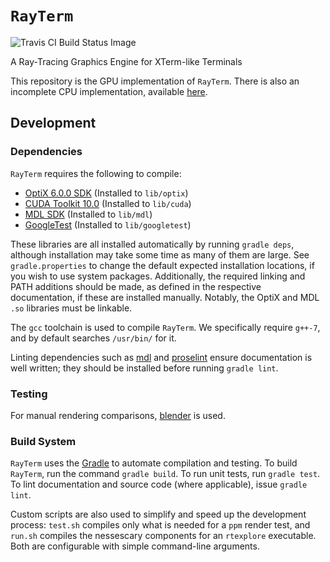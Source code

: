 # `RayTerm`

![Travis CI Build Status Image](https://travis-ci.com/Michionlion/rayterm.svg?branch=master)

A Ray-Tracing Graphics Engine for XTerm-like Terminals

This repository is the GPU implementation of `RayTerm`. There is also an
incomplete CPU implementation, available [here](https://github.com/Michionlion/rayterm-cpu).

## Development

### Dependencies

`RayTerm` requires the following to compile:

* [OptiX 6.0.0 SDK](http://raytracing-docs.nvidia.com/optix_6_0/index.html)
  (Installed to `lib/optix`)
* [CUDA Toolkit 10.0](https://developer.nvidia.com/cuda-toolkit-archive)
  (Installed to `lib/cuda`)
* [MDL SDK](https://developer.nvidia.com/mdl-sdk)
  (Installed to `lib/mdl`)
* [GoogleTest](https://github.com/google/googletest)
  (Installed to `lib/googletest`)

These libraries are all installed automatically by running `gradle deps`,
although installation may take some time as many of them are large. See
`gradle.properties` to change the default expected installation locations, if
you wish to use system packages. Additionally, the required linking and PATH
additions should be made, as defined in the respective documentation, if these
are installed manually. Notably, the OptiX and MDL `.so` libraries must be
linkable.

The `gcc` toolchain is used to compile `RayTerm`. We specifically require
`g++-7`, and by default searches `/usr/bin/` for it.

Linting dependencies such as [mdl](https://github.com/markdownlint/markdownlint)
and [proselint](https://github.com/amperser/proselint/) ensure documentation is
well written; they should be installed before running `gradle lint`.

### Testing

For manual rendering comparisons, [blender](https://www.blender.org/) is used.

### Build System

`RayTerm` uses the [Gradle](https://gradle.org/) to automate compilation and
testing. To build `RayTerm`, run the command `gradle build`. To run unit tests,
run `gradle test`. To lint documentation and source code (where applicable),
issue `gradle lint`.

Custom scripts are also used to simplify and speed up the development process:
`test.sh` compiles only what is needed for a `ppm` render test, and `run.sh`
compiles the nessescary components for an `rtexplore` executable. Both are
configurable with simple command-line arguments.
